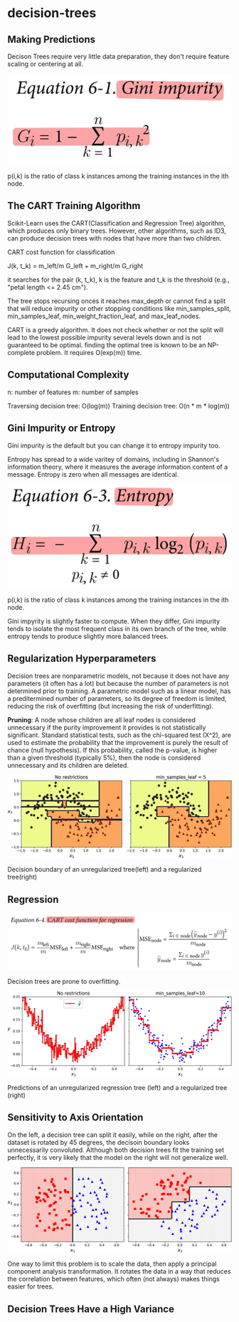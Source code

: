 # decision-trees

## Making Predictions
Decison Trees require very little data preparation, they don't require feature scaling or centering at all.

![images/gini.png](images/gini.jpg)

p(i,k) is the ratio of class k instances among the training instances in the ith node.

## The CART Training Algorithm
Scikit-Learn uses the CART(Classification and Regression Tree) algorithm, which produces only binary trees. However, other algorithms, such as ID3, can produce decision trees with nodes that have more than two children.

CART cost function for classification

J(k, t_k) = m_left/m G_left + m_right/m G_right

it searches for the pair (k, t_k), k is the feature and t_k is the threshold (e.g., "petal length <= 2.45 cm").

The tree stops recursing onces it reaches max_depth or cannot find a split that will reduce impurity or other stopping conditions like min_samples_split, min_samples_leaf, min_weight_fraction_leaf, and max_leaf_nodes.

CART is a greedy algorithm. It does not check whether or not the split will lead to the lowest possible impurity several levels down and is not guaranteed to be optimal. finding the optimal tree is known to be an NP-complete problem. It requires O(exp(m)) time.

## Computational Complexity
n: number of features
m: number of samples

Traversing decision tree: O(log(m))
Training decision tree: O(n * m * log(m))

## Gini Impurity or Entropy
Gini impurity is the default but you can change it to entropy impurity too.

Entropy has spread to a wide varitey of domains, including in Shannon's information theory, where it measures the average information content of a message. Entropy is zero when all messages are identical.

![images/entropy.jpg](images/entropy.jpg)

p(i,k) is the ratio of class k instances among the training instances in the ith node.

Gini impyrity is slightly faster to compute. When they differ, Gini impurity tends to isolate the most frequent class in its own branch of the tree, while entropy tends to produce slightly more balanced trees.

## Regularization Hyperparameters
Decision trees are nonparametric models, not because it does not have any parameters (it often has a lot) but because the number of parameters is not determined prior to training. A parametric model such as a linear model, has a preditermined number of parameters, so its degree of freedom is limited, reducing the risk of overfitting (but increasing the risk of underfitting).

**Pruning**: A node whose children are all leaf nodes is considered unnecessary if the purity improvement it provides is not statistically significant. Standard statistical tests, such as the chi-squared test (X^2), are used to estimate the probability that the improvement is purely the result of chance (null hypothesis). If this probability, called the p-value, is higher than a given threshold (typically 5%), then the node is considered unnecessary and its children are deleted.

![images/dt-6-3.jpg](images/dt-6-3.jpg)

Decision boundary of an unregularized tree(left) and a regularized tree(right)

## Regression

![images/cartjpg](images/cart.jpg)

Decision trees are prone to overfitting.

![images/regression-regularization.jpg](images/regression-regularization.jpg)

Predictions of an unregularized regression tree (left) and a regularized tree (right)

## Sensitivity to Axis Orientation
On the left, a decision tree can split it easily, while on the right, after the dataset is rotated by 45 degrees, the decisoin boundary looks unnecessarily convoluted. Although both decision trees fit the training set perfectly, it is very likely that the model on the right will not generalize well.


![images/sensitivity-to-training.jpg](images/sensitivity-to-training.jpg)

One way to limit this problem is to scale the data, then apply a principal component analysis transformation. It rotates the data in a way that reduces the correlation between features, which often (not always) makes things easier for trees.

## Decision Trees Have a High Variance


